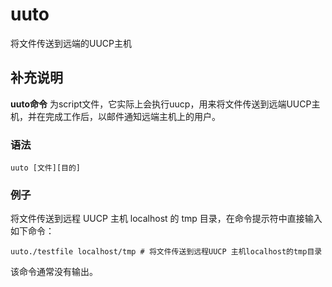 uuto
===

将文件传送到远端的UUCP主机

## 补充说明

**uuto命令** 为script文件，它实际上会执行uucp，用来将文件传送到远端UUCP主机，并在完成工作后，以邮件通知远端主机上的用户。

### 语法  

```shell
uuto [文件][目的]
```


### 例子

将文件传送到远程 UUCP 主机 localhost 的 tmp 目录，在命令提示符中直接输入如下命令：

```shell
uuto./testfile localhost/tmp # 将文件传送到远程UUCP 主机localhost的tmp目录 
```

该命令通常没有输出。

<!-- Linux命令行搜索引擎：https://jaywcjlove.github.io/linux-command/ -->
